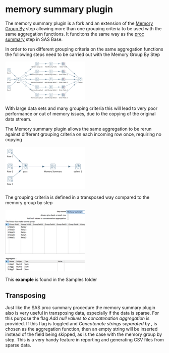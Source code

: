 # memory summary plugin
The memory summary plugin is a fork and an extension of the [Memory Group By](https://wiki.pentaho.com/display/EAI/Memory+Group+by) step allowing more than one grouping criteria to be used with the same aggregation functions. It funcitons the same way as the [proc summary](http://documentation.sas.com/?docsetId=proc&docsetTarget=p0aq3hsvflztfzn1xa2wt6s35oy6.htm&docsetVersion=9.4&locale=en) step in SAS Base.

In order to run different grouping criteria on the same aggregation functions the following steps need to be carried out with the Memory Group By Step

<img src="https://raw.githubusercontent.com/tkaszuba/pentaho/master/pentaho-memory-summary/samples/Memory%20Group%20By.png" width="50%" height="50%">

With large data sets and many grouping criteria this will lead to very poor performance or out of memory issues, due to the copying of the original data stream. 

The Memory summary plugin allows the same aggregation to be rerun against different grouping criteria on each incoming row once, requiring no copying 

<img src="https://raw.githubusercontent.com/tkaszuba/pentaho/master/pentaho-memory-summary/samples/Memory%20Summary.png" width="50%" height="50%">

The grouping criteria is defined in a transposed way compared to the memory group by step

<img src="https://raw.githubusercontent.com/tkaszuba/pentaho/master/pentaho-memory-summary/samples/Summary%20details.png" width="50%" height="50%">

This **example** is found in the Samples folder

## Transposing
Just like the SAS proc summary procedure the memory summary plugin also is very useful in transposing data, especially if the data is sparse. For this purpose the flag _Add null values to concatenation aggregation_ is provided. If this flag is toggled and _Concatenate strings separated by ,_ is chosen as the aggregation function, then an empty string will be inserted instead of the field being skipped, as is the case with the memory group by step. This is a very handy feature in reporting and generating CSV files from sparse data. 
